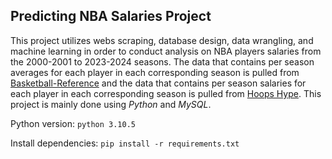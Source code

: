 ## Predicting NBA Salaries Project

This project utilizes webs scraping, database design, data wrangling, and machine learning in order to conduct analysis on NBA players salaries from the 2000-2001 to 2023-2024 seasons. The data that contains per season averages for each player in each corresponding season is pulled from [Basketball-Reference](https://www.basketball-reference.com/leagues/NBA_2024_per_game.html) and the data that contains per season salaries for each player in each corresponding season is pulled from [Hoops Hype](https://hoopshype.com/salaries/players/2023-2024/). This project is mainly done using *Python* and *MySQL*. 

Python version: ```python 3.10.5```

Install dependencies: ```pip install -r requirements.txt```